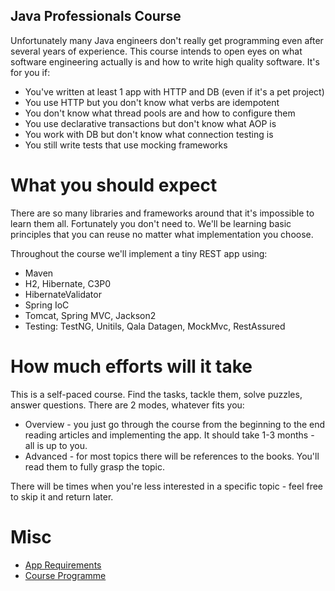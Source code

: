 Java Professionals Course
-----------------

Unfortunately many Java engineers don't really get programming even after several years of experience. 
This course intends to open eyes on what software engineering actually is and how to write high quality
software. It's for you if:
 
- You've written at least 1 app with HTTP and DB (even if it's a pet project)
- You use HTTP but you don't know what verbs are idempotent
- You don't know what thread pools are and how to configure them
- You use declarative transactions but don't know what AOP is
- You work with DB but don't know what connection testing is
- You still write tests that use mocking frameworks

# What you should expect

There are so many libraries and frameworks around that it's impossible to learn them all. Fortunately you don't need to.
We'll be learning basic principles that you can reuse no matter what implementation you choose.

Throughout the course we'll implement a tiny REST app using:

* Maven
* H2, Hibernate, C3P0 
* HibernateValidator
* Spring IoC
* Tomcat, Spring MVC, Jackson2
* Testing: TestNG, Unitils, Qala Datagen, MockMvc, RestAssured

# How much efforts will it take

This is a self-paced course. Find the tasks, tackle them, solve puzzles, answer questions. There are 2 modes, whatever 
fits you:

* Overview - you just go through the course from the beginning to the end reading articles and implementing the app. 
It should take 1-3 months - all is up to you.
* Advanced - for most topics there will be references to the books. You'll read them to fully grasp the topic.

There will be times when you're less interested in a specific topic - feel free to skip it and return later.

# Misc

* [App Requirements](docs/reqs.md)
* [Course Programme](docs/programme.md)